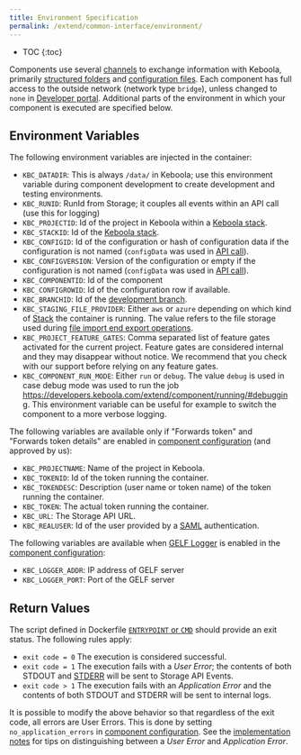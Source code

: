 ```yaml
---
title: Environment Specification
permalink: /extend/common-interface/environment/
---
```


* TOC
{:toc}

Components use several [channels](/extend/common-interface/) to exchange information with Keboola,
primarily [structured folders](/extend/common-interface/) and [configuration files](/extend/common-interface/config-file/).
Each component has full access to the outside network (network type `bridge`), unless changed to `none` in 
[Developer portal](https://components.keboola.com).
Additional parts of the environment in which your component is executed are specified below.

## Environment Variables
The following environment variables are injected in the container:

 - `KBC_DATADIR`: This is always `/data/` in Keboola; use this environment variable during component
 development to create development and testing environments.
 - `KBC_RUNID`: RunId from Storage; it couples all events within an API call (use this for logging)
 - `KBC_PROJECTID`: Id of the project in Keboola within a [Keboola stack](/overview/api/#regions-and-endpoints).
 - `KBC_STACKID`: Id of the [Keboola stack](/overview/api/#regions-and-endpoints).
 - `KBC_CONFIGID`: Id of the configuration or hash of configuration data if the configuration is not named (`configData` was used in [API call](https://kebooladocker.docs.apiary.io/#reference/run/create-a-job/run-job)).
 - `KBC_CONFIGVERSION`: Version of the configuration or empty if the configuration is not named (`configData` was used in [API call](https://kebooladocker.docs.apiary.io/#reference/run/create-a-job/run-job)).
 - `KBC_COMPONENTID`: Id of the component
 - `KBC_CONFIGROWID`: Id of the configuration row if available.
 - `KBC_BRANCHID`: Id of the [development branch](https://keboola.docs.apiary.io/#reference/development-branches/branches).
 - `KBC_STAGING_FILE_PROVIDER`: Either `aws` or `azure` depending on which kind of [Stack](/overview/api/#regions-and-endpoints) the container is running. The value refers to the file storage used during [file import end export operations](https://developers.keboola.com/integrate/storage/api/import-export/).
 - `KBC_PROJECT_FEATURE_GATES`: Comma separated list of feature gates activated for the current project. Feature gates are considered internal and they may disappear without notice. We recommend that you check with our support before relying on any feature gates.
 - `KBC_COMPONENT_RUN_MODE`: Either `run` or `debug`. The value `debug` is used in case debug mode was used to run the job
 https://developers.keboola.com/extend/component/running/#debugging. This environment variable can be useful for example to switch the component to a more verbose logging.
 
 The following variables are available only if "Forwards token" and "Forwards token details" are
 enabled in [component configuration](https://components.keboola.com/) (and approved by us):

 - `KBC_PROJECTNAME`: Name of the project in Keboola.
 - `KBC_TOKENID`: Id of the token running the container.
 - `KBC_TOKENDESC`: Description (user name or token name) of the token running the container.
 - `KBC_TOKEN`: The actual token running the container.
 - `KBC_URL`: The Storage API URL.
 - `KBC_REALUSER`: Id of the user provided by a [SAML](https://en.wikipedia.org/wiki/Security_Assertion_Markup_Language) authentication.

The following variables are available when [GELF Logger](/extend/common-interface/logging/#gelf-logger) is enabled in the
[component configuration](https://components.keboola.com/):

- `KBC_LOGGER_ADDR`: IP address of GELF server
- `KBC_LOGGER_PORT`: Port of the GELF server

## Return Values
The script defined in Dockerfile [`ENTRYPOINT` or `CMD`](/extend/component/docker-tutorial/howto/) should provide an exit status. The
following rules apply:

- `exit code = 0`  The execution is considered successful.
- `exit code = 1`  The execution fails with a *User Error*;
the contents of both STDOUT and [STDERR](https://en.wikipedia.org/wiki/Standard_streams#Standard_error_.28stderr.29)
will be sent to Storage API Events.
- `exit code > 1`  The execution fails with an *Application Error*
and the contents of both STDOUT and STDERR will be sent to internal logs.

It is possible to modify the above behavior so that regardless of the exit code, all errors are User Errors.
This is done by setting `no_application_errors` in [component configuration](https://components.keboola.com/).
See the [implementation notes](/extend/component/implementation/) for tips on distinguishing 
between a *User Error* and *Application Error*.
